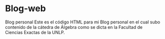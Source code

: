 # Blog-web
Blog personal
Este es el código HTML para mi Blog personal en el cual subo contenido de la cátedra de Álgebra como se dicta en la Facultad de Ciencias Exactas de la UNLP.
